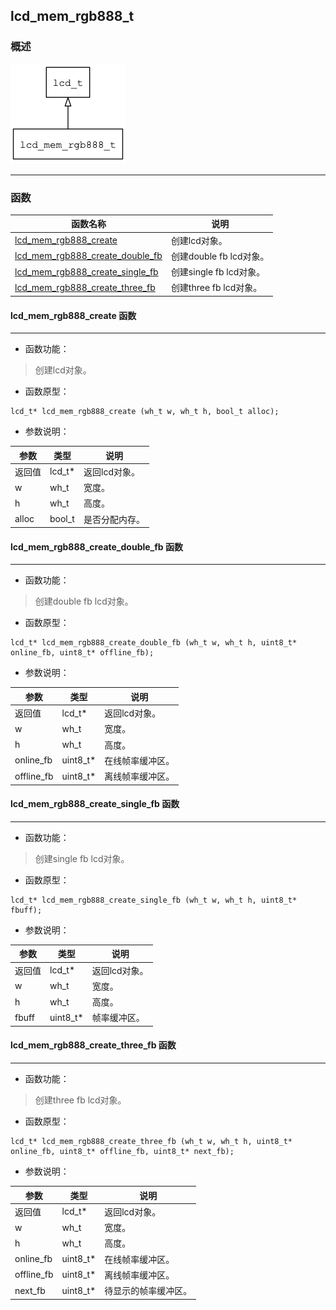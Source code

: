 ## lcd\_mem\_rgb888\_t
### 概述
![image](images/lcd_mem_rgb888_t_0.png)


----------------------------------
### 函数
<p id="lcd_mem_rgb888_t_methods">

| 函数名称 | 说明 | 
| -------- | ------------ | 
| <a href="#lcd_mem_rgb888_t_lcd_mem_rgb888_create">lcd\_mem\_rgb888\_create</a> | 创建lcd对象。 |
| <a href="#lcd_mem_rgb888_t_lcd_mem_rgb888_create_double_fb">lcd\_mem\_rgb888\_create\_double\_fb</a> | 创建double fb lcd对象。 |
| <a href="#lcd_mem_rgb888_t_lcd_mem_rgb888_create_single_fb">lcd\_mem\_rgb888\_create\_single\_fb</a> | 创建single fb lcd对象。 |
| <a href="#lcd_mem_rgb888_t_lcd_mem_rgb888_create_three_fb">lcd\_mem\_rgb888\_create\_three\_fb</a> | 创建three fb lcd对象。 |
#### lcd\_mem\_rgb888\_create 函数
-----------------------

* 函数功能：

> <p id="lcd_mem_rgb888_t_lcd_mem_rgb888_create">创建lcd对象。

* 函数原型：

```
lcd_t* lcd_mem_rgb888_create (wh_t w, wh_t h, bool_t alloc);
```

* 参数说明：

| 参数 | 类型 | 说明 |
| -------- | ----- | --------- |
| 返回值 | lcd\_t* | 返回lcd对象。 |
| w | wh\_t | 宽度。 |
| h | wh\_t | 高度。 |
| alloc | bool\_t | 是否分配内存。 |
#### lcd\_mem\_rgb888\_create\_double\_fb 函数
-----------------------

* 函数功能：

> <p id="lcd_mem_rgb888_t_lcd_mem_rgb888_create_double_fb">创建double fb lcd对象。

* 函数原型：

```
lcd_t* lcd_mem_rgb888_create_double_fb (wh_t w, wh_t h, uint8_t* online_fb, uint8_t* offline_fb);
```

* 参数说明：

| 参数 | 类型 | 说明 |
| -------- | ----- | --------- |
| 返回值 | lcd\_t* | 返回lcd对象。 |
| w | wh\_t | 宽度。 |
| h | wh\_t | 高度。 |
| online\_fb | uint8\_t* | 在线帧率缓冲区。 |
| offline\_fb | uint8\_t* | 离线帧率缓冲区。 |
#### lcd\_mem\_rgb888\_create\_single\_fb 函数
-----------------------

* 函数功能：

> <p id="lcd_mem_rgb888_t_lcd_mem_rgb888_create_single_fb">创建single fb lcd对象。

* 函数原型：

```
lcd_t* lcd_mem_rgb888_create_single_fb (wh_t w, wh_t h, uint8_t* fbuff);
```

* 参数说明：

| 参数 | 类型 | 说明 |
| -------- | ----- | --------- |
| 返回值 | lcd\_t* | 返回lcd对象。 |
| w | wh\_t | 宽度。 |
| h | wh\_t | 高度。 |
| fbuff | uint8\_t* | 帧率缓冲区。 |
#### lcd\_mem\_rgb888\_create\_three\_fb 函数
-----------------------

* 函数功能：

> <p id="lcd_mem_rgb888_t_lcd_mem_rgb888_create_three_fb">创建three fb lcd对象。

* 函数原型：

```
lcd_t* lcd_mem_rgb888_create_three_fb (wh_t w, wh_t h, uint8_t* online_fb, uint8_t* offline_fb, uint8_t* next_fb);
```

* 参数说明：

| 参数 | 类型 | 说明 |
| -------- | ----- | --------- |
| 返回值 | lcd\_t* | 返回lcd对象。 |
| w | wh\_t | 宽度。 |
| h | wh\_t | 高度。 |
| online\_fb | uint8\_t* | 在线帧率缓冲区。 |
| offline\_fb | uint8\_t* | 离线帧率缓冲区。 |
| next\_fb | uint8\_t* | 待显示的帧率缓冲区。 |
